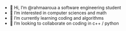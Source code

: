 - 👋 Hi, I’m @rahmaaroua a software engineering student
- 👀 I’m interested in computer sciences and math
- 🌱 I’m currently learning coding and algorithms
- 💞️ I’m looking to collaborate on coding in c++ / python


<!---
rahmaaroua/rahmaaroua is a ✨ special ✨ repository because its `README.md` (this file) appears on your GitHub profile.
You can click the Preview link to take a look at your changes.
--->
